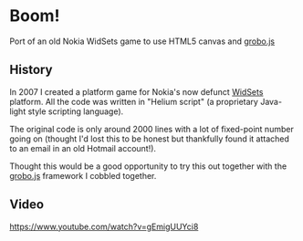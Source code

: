 Boom!
=====

Port of an old Nokia WidSets game to use HTML5 canvas and [grobo.js](http://www.github.com/WebSeed/grobo.js)

## History

In 2007 I created a platform game for Nokia's now defunct [WidSets](http://en.wikipedia.org/wiki/WidSets) platform. All the code was written in "Helium script" (a proprietary Java-light style scripting language).

The original code is only around 2000 lines with a lot of fixed-point number going on (thought I'd lost this to be honest but thankfully found it attached to an email in an old Hotmail account!).

Thought this would be a good opportunity to try this out together with the [grobo.js](http://www.github.com/WebSeed/grobo.js) framework I cobbled together.

## Video

https://www.youtube.com/watch?v=gEmigUUYci8
